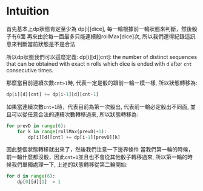 # Intuition

首先基本上dp狀態肯定至少為 dp[i][dice], 每一輪根據前一輪狀態來判斷，然後骰子有6面
再來由於每一面最多只能連續骰rollMax[dice]次, 所以我們還得紀錄這訊息來判斷當前狀態是不是合法

所以dp狀態我們可以這麼定義:
dp[i][d][cnt]: the number of distinct sequences that can be obtained with exact n rolls which dice is ended with `d` after `cnt` consecutive times.

那麼當目前連續次數`cnt>1`時, 代表一定是骰的跟前一輪一模一樣, 所以狀態轉移為:
```py
dp[i][d][cnt] += dp[i-1][d][cnt-1]
```

如果當連續次數`cnt=1`時，代表目前為第一次骰出, 代表前一輪必定骰出不同面, 並且可以從任意合法的連續次數轉移過來, 所以狀態轉移為:

```py
for prevD in range(6):
    for k in range(rollMax(prevD)+1):
        dp[i][d][cnt] += dp[i-1][prevD][k]
```

因此整個狀態轉移就出來了，然後我們注意一下邊界條件
當我們第一輪的時候，前一輪什麼都沒骰，因此`cnt=1`並且也不會從其他骰子轉移過來,
所以第一輪的時候我們單獨處理一下, 上述的狀態轉移從第二輪開始:

```py
for d in range(6):
    dp[0][d][1]  = 1
```